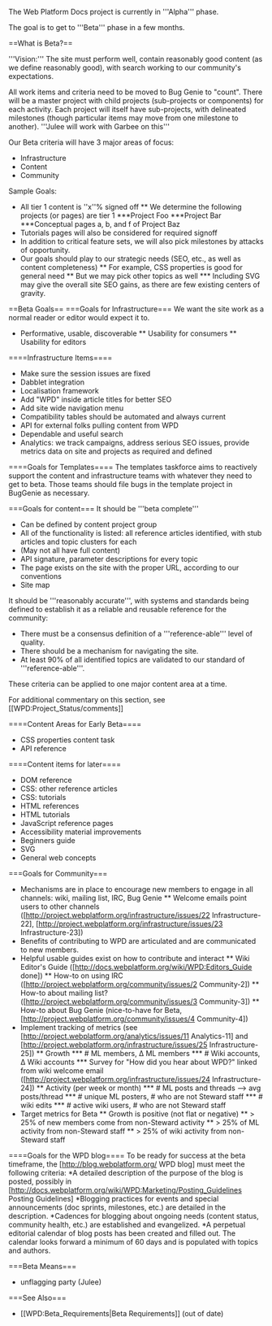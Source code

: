 The Web Platform Docs project is currently in '''Alpha''' phase.

The goal is to get to '''Beta''' phase in a few months.

==What is Beta?==
 
'''Vision:''' The site must perform well, contain reasonably good content (as we define reasonably good), with search working to our community's expectations.
 
All work items and criteria need to be moved to Bug Genie to "count". There will be a master project with child projects (sub-projects or components) for each activity. Each project will itself have sub-projects, with delineated milestones (though particular items may move from one milestone to another). '''Julee will work with Garbee on this'''

Our Beta criteria will have 3 major areas of focus:
* Infrastructure
* Content
* Community
 
Sample Goals:
* All tier 1 content is ''x''% signed off
** We determine the following projects (or pages) are tier 1
***Project Foo
***Project Bar
***Conceptual pages a, b, and f of Project Baz
* Tutorials pages will also be considered for required signoff
* In addition to critical feature sets, we will also pick milestones by attacks of opportunity.
* Our goals should play to our strategic needs (SEO, etc., as well as content completeness)
** For example, CSS properties is good for general need
** But we may pick other topics as well
*** Including SVG may give the overall site SEO gains, as there are few existing centers of gravity.

 
==Beta Goals==
===Goals for Infrastructure===
We want the site work as a normal reader or editor would expect it to.
* Performative, usable, discoverable
** Usability for consumers
** Usability for editors
 
====Infrastructure Items====
* Make sure the session issues are fixed
* Dabblet integration
* Localisation framework
* Add "WPD" inside article titles for better SEO
* Add site wide navigation menu
* Compatibility tables should be automated and always current
* API for external folks pulling content from WPD
* Dependable and useful search
* Analytics: we track campaigns, address serious SEO issues, provide metrics data on site and projects as required and defined

====Goals for Templates====
The templates taskforce aims to reactively support the content and infrastructure teams with whatever they need to get to beta. Those teams should file bugs in the template project in BugGenie as necessary.
 
===Goals for content===
It should be '''beta complete'''
* Can be defined by content project group
* All of the functionality is listed: all reference articles identified, with stub articles and topic clusters for each
* (May not all have full content)
* API signature, parameter descriptions for every topic
* The page exists on the site with the proper URL, according to our conventions
* Site map

It should be '''reasonably accurate''', with systems and standards being defined to establish it as a reliable and reusable reference for the community:
* There must be a consensus definition of a '''reference-able''' level of quality.
* There should be a mechanism for navigating the site.
* At least 90% of all identified topics are validated to our standard of '''reference-able'''.

These criteria can be applied to one major content area at a time. 

For additional commentary on this section, see [[WPD:Project_Status/comments]]

====Content Areas for Early Beta====
* CSS properties content task
* API reference

====Content items for later====
* DOM reference
* CSS: other reference articles
* CSS: tutorials
* HTML references
* HTML tutorials
* JavaScript reference pages
* Accessibility material improvements
* Beginners guide
* SVG
* General web concepts
 
===Goals for Community===
* Mechanisms are in place to encourage new members to engage in all channels: wiki, mailing list, IRC, Bug Genie
** Welcome emails point users to other channels ([http://project.webplatform.org/infrastructure/issues/22 Infrastructure-22], [http://project.webplatform.org/infrastructure/issues/23 Infrastructure-23])
* Benefits of contributing to WPD are articulated and are communicated to new members.
* Helpful usable guides exist on how to contribute and interact
** Wiki Editor's Guide ([http://docs.webplatform.org/wiki/WPD:Editors_Guide done])
** How-to on using IRC ([http://project.webplatform.org/community/issues/2 Community-2])
** How-to about mailing list? ([http://project.webplatform.org/community/issues/3 Community-3])
** How-to about Bug Genie (nice-to-have for Beta, [http://project.webplatform.org/community/issues/4 Community-4]) 
* Implement tracking of metrics (see [http://project.webplatform.org/analytics/issues/11 Analytics-11] and [http://project.webplatform.org/infrastructure/issues/25 Infrastructure-25])
** Growth
*** # ML members, &Delta; ML members
*** # Wiki accounts, &Delta; Wiki accounts
*** Survey for "How did you hear about WPD?" linked from wiki welcome email ([http://project.webplatform.org/infrastructure/issues/24 Infrastructure-24])
** Activity (per week or month)
*** # ML posts and threads --> avg posts/thread
*** # unique ML posters, # who are not Steward staff
*** # wiki edits
*** # active wiki users, # who are not Steward staff
* Target metrics for Beta
** Growth is positive (not flat or negative)
** > 25% of new members come from non-Steward activity
** > 25% of ML activity from non-Steward staff
** > 25% of wiki activity from non-Steward staff

====Goals for the WPD blog====
To be ready for success at the beta timeframe, the [http://blog.webplatform.org/ WPD blog] must meet the following criteria:
*A detailed description of the purpose of the blog is posted, possibly in [http://docs.webplatform.org/wiki/WPD:Marketing/Posting_Guidelines Posting Guidelines]
*Blogging practices for events and special announcements (doc sprints, milestones, etc.) are detailed in the description.
*Cadences for blogging about ongoing needs (content status, community health, etc.) are established and evangelized.
*A perpetual editorial calendar of blog posts has been created and filled out. The calendar looks forward a minimum of 60 days and is populated with topics and authors.


===Beta Means=== 
* unflagging party (Julee)

===See Also===
* [[WPD:Beta_Requirements|Beta Requirements]] (out of date)